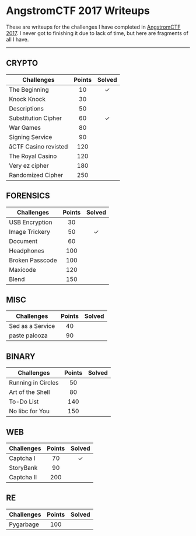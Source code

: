 # AngstromCTF 2017 Writeups

These are writeups for the challenges I have completed in [AngstromCTF 2017](https://angstromctf.com). I never got to finishing it due to lack of time, but here are fragments of all I have.

---

## CRYPTO
Challenges                                         | Points | Solved
---------------------------------------------------|:------:| :----: 
The Beginning  | 10 | ✓
Knock Knock  | 30 |
Descriptions  | 50 |
Substitution Cipher  | 60 | ✓
War Games  | 80 |
Signing Service  | 90 |
åCTF Casino revisted  | 120 |
The Royal Casino  | 120 |
Very ez cipher  | 180 |
Randomized Cipher  | 250 |


## FORENSICS
Challenges                                         | Points | Solved
---------------------------------------------------|:------:| :----: 
USB Encryption  | 30 |
Image Trickery  | 50 | ✓
Document  | 60 |
Headphones  | 100 |
Broken Passcode  | 100 |
Maxicode  | 120 |
Blend  | 150 |


## MISC
Challenges                                         | Points | Solved
---------------------------------------------------|:------:| :----: 
Sed as a Service  | 40 |
paste palooza  | 90 |


## BINARY
Challenges                                         | Points | Solved
---------------------------------------------------|:------:| :----: 
Running in Circles  | 50 |
Art of the Shell  | 80 |
To-Do List  | 140 |
No libc for You  | 150 |

## WEB
Challenges                                         | Points | Solved
---------------------------------------------------|:------:| :----: 
Captcha I  | 70 | ✓
StoryBank  | 90 |
Captcha II  | 200 |


## RE
Challenges                                         | Points | Solved
---------------------------------------------------|:------:| :----: 
Pygarbage  | 100 |